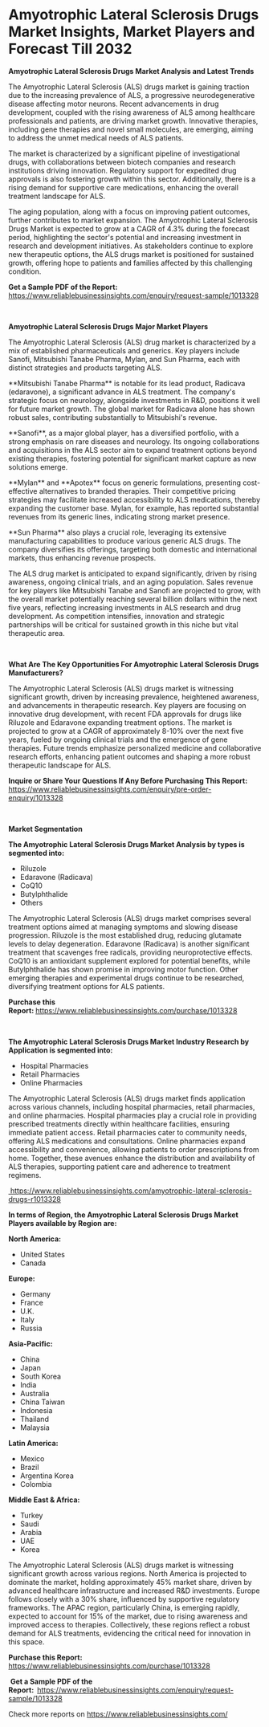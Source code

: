 <p><h1>Amyotrophic Lateral Sclerosis Drugs Market Insights, Market Players and Forecast Till 2032</h1></p><p><strong>Amyotrophic Lateral Sclerosis Drugs Market Analysis and Latest Trends</strong></p>
<p><p>The Amyotrophic Lateral Sclerosis (ALS) drugs market is gaining traction due to the increasing prevalence of ALS, a progressive neurodegenerative disease affecting motor neurons. Recent advancements in drug development, coupled with the rising awareness of ALS among healthcare professionals and patients, are driving market growth. Innovative therapies, including gene therapies and novel small molecules, are emerging, aiming to address the unmet medical needs of ALS patients.</p><p>The market is characterized by a significant pipeline of investigational drugs, with collaborations between biotech companies and research institutions driving innovation. Regulatory support for expedited drug approvals is also fostering growth within this sector. Additionally, there is a rising demand for supportive care medications, enhancing the overall treatment landscape for ALS.</p><p>The aging population, along with a focus on improving patient outcomes, further contributes to market expansion. The Amyotrophic Lateral Sclerosis Drugs Market is expected to grow at a CAGR of 4.3% during the forecast period, highlighting the sector's potential and increasing investment in research and development initiatives. As stakeholders continue to explore new therapeutic options, the ALS drugs market is positioned for sustained growth, offering hope to patients and families affected by this challenging condition.</p></p>
<p><strong>Get a Sample PDF of the Report:&nbsp;</strong> <a href="https://www.reliablebusinessinsights.com/enquiry/request-sample/1013328?utm_campaign=3170&utm_medium=2&utm_source=Github&utm_content=ia&utm_term=06032025&utm_id=amyotrophic-lateral-sclerosis-drugs">https://www.reliablebusinessinsights.com/enquiry/request-sample/1013328</a></p>
<p>&nbsp;</p>
<p><strong>Amyotrophic Lateral Sclerosis Drugs Major Market Players</strong></p>
<p><p>The Amyotrophic Lateral Sclerosis (ALS) drug market is characterized by a mix of established pharmaceuticals and generics. Key players include Sanofi, Mitsubishi Tanabe Pharma, Mylan, and Sun Pharma, each with distinct strategies and products targeting ALS.</p><p>**Mitsubishi Tanabe Pharma** is notable for its lead product, Radicava (edaravone), a significant advance in ALS treatment. The company's strategic focus on neurology, alongside investments in R&D, positions it well for future market growth. The global market for Radicava alone has shown robust sales, contributing substantially to Mitsubishi's revenue.</p><p>**Sanofi**, as a major global player, has a diversified portfolio, with a strong emphasis on rare diseases and neurology. Its ongoing collaborations and acquisitions in the ALS sector aim to expand treatment options beyond existing therapies, fostering potential for significant market capture as new solutions emerge.</p><p>**Mylan** and **Apotex** focus on generic formulations, presenting cost-effective alternatives to branded therapies. Their competitive pricing strategies may facilitate increased accessibility to ALS medications, thereby expanding the customer base. Mylan, for example, has reported substantial revenues from its generic lines, indicating strong market presence.</p><p>**Sun Pharma** also plays a crucial role, leveraging its extensive manufacturing capabilities to produce various generic ALS drugs. The company diversifies its offerings, targeting both domestic and international markets, thus enhancing revenue prospects.</p><p>The ALS drug market is anticipated to expand significantly, driven by rising awareness, ongoing clinical trials, and an aging population. Sales revenue for key players like Mitsubishi Tanabe and Sanofi are projected to grow, with the overall market potentially reaching several billion dollars within the next five years, reflecting increasing investments in ALS research and drug development. As competition intensifies, innovation and strategic partnerships will be critical for sustained growth in this niche but vital therapeutic area.</p></p>
<p>&nbsp;</p>
<p><strong>What Are The Key Opportunities For Amyotrophic Lateral Sclerosis Drugs Manufacturers?</strong></p>
<p><p>The Amyotrophic Lateral Sclerosis (ALS) drugs market is witnessing significant growth, driven by increasing prevalence, heightened awareness, and advancements in therapeutic research. Key players are focusing on innovative drug development, with recent FDA approvals for drugs like Riluzole and Edaravone expanding treatment options. The market is projected to grow at a CAGR of approximately 8-10% over the next five years, fueled by ongoing clinical trials and the emergence of gene therapies. Future trends emphasize personalized medicine and collaborative research efforts, enhancing patient outcomes and shaping a more robust therapeutic landscape for ALS.</p></p>
<p><strong>Inquire or Share Your Questions If Any Before Purchasing This Report:</strong> <a href="https://www.reliablebusinessinsights.com/enquiry/pre-order-enquiry/1013328?utm_campaign=3170&utm_medium=2&utm_source=Github&utm_content=ia&utm_term=06032025&utm_id=amyotrophic-lateral-sclerosis-drugs">https://www.reliablebusinessinsights.com/enquiry/pre-order-enquiry/1013328</a></p>
<p>&nbsp;</p>
<p><strong>Market Segmentation</strong></p>
<p><strong>The Amyotrophic Lateral Sclerosis Drugs Market Analysis by types is segmented into:</strong></p>
<p><ul><li>Riluzole</li><li>Edaravone (Radicava)</li><li>CoQ10</li><li>Butylphthalide</li><li>Others</li></ul></p>
<p><p>The Amyotrophic Lateral Sclerosis (ALS) drugs market comprises several treatment options aimed at managing symptoms and slowing disease progression. Riluzole is the most established drug, reducing glutamate levels to delay degeneration. Edaravone (Radicava) is another significant treatment that scavenges free radicals, providing neuroprotective effects. CoQ10 is an antioxidant supplement explored for potential benefits, while Butylphthalide has shown promise in improving motor function. Other emerging therapies and experimental drugs continue to be researched, diversifying treatment options for ALS patients.</p></p>
<p><strong>Purchase this Report:&nbsp;</strong><a href="https://www.reliablebusinessinsights.com/purchase/1013328?utm_campaign=3170&utm_medium=2&utm_source=Github&utm_content=ia&utm_term=06032025&utm_id=amyotrophic-lateral-sclerosis-drugs">https://www.reliablebusinessinsights.com/purchase/1013328</a></p>
<p>&nbsp;</p>
<p><strong>The Amyotrophic Lateral Sclerosis Drugs Market Industry Research by Application is segmented into:</strong></p>
<p><ul><li>Hospital Pharmacies</li><li>Retail Pharmacies</li><li>Online Pharmacies</li></ul></p>
<p><p>The Amyotrophic Lateral Sclerosis (ALS) drugs market finds application across various channels, including hospital pharmacies, retail pharmacies, and online pharmacies. Hospital pharmacies play a crucial role in providing prescribed treatments directly within healthcare facilities, ensuring immediate patient access. Retail pharmacies cater to community needs, offering ALS medications and consultations. Online pharmacies expand accessibility and convenience, allowing patients to order prescriptions from home. Together, these avenues enhance the distribution and availability of ALS therapies, supporting patient care and adherence to treatment regimens.</p></p>
<p><a href="https://www.reliablebusinessinsights.com/amyotrophic-lateral-sclerosis-drugs-r1013328?utm_campaign=3170&utm_medium=2&utm_source=Github&utm_content=ia&utm_term=06032025&utm_id=amyotrophic-lateral-sclerosis-drugs">&nbsp;https://www.reliablebusinessinsights.com/amyotrophic-lateral-sclerosis-drugs-r1013328</a></p>
<p><strong>In terms of Region, the Amyotrophic Lateral Sclerosis Drugs Market Players available by Region are:</strong></p>
<p>
    <p> <strong> North America: </strong>
        <ul>
            <li>United States</li>
            <li>Canada</li>
        </ul>
        </p> 
    <p> <strong> Europe: </strong>
        <ul>
            <li>Germany</li>
            <li>France</li>
            <li>U.K.</li>
            <li>Italy</li>
            <li>Russia</li>
        </ul>
        </p> 
    <p> <strong> Asia-Pacific: </strong>
        <ul>
            <li>China</li>
            <li>Japan</li>
            <li>South Korea</li>
            <li>India</li>
            <li>Australia</li>
            <li>China Taiwan</li>
            <li>Indonesia</li>
            <li>Thailand</li>
            <li>Malaysia</li>
        </ul>
        </p> 
    <p> <strong> Latin America: </strong>
        <ul>
            <li>Mexico</li>
            <li>Brazil</li>
            <li>Argentina Korea</li>
            <li>Colombia</li>
        </ul>
        </p> 
    <p> <strong> Middle East & Africa: </strong>
        <ul>
            <li>Turkey</li>
            <li>Saudi</li>
            <li>Arabia</li>
            <li>UAE</li>
            <li>Korea</li>
        </ul>
    </p>
    </p>
<p><p>The Amyotrophic Lateral Sclerosis (ALS) drugs market is witnessing significant growth across various regions. North America is projected to dominate the market, holding approximately 45% market share, driven by advanced healthcare infrastructure and increased R&D investments. Europe follows closely with a 30% share, influenced by supportive regulatory frameworks. The APAC region, particularly China, is emerging rapidly, expected to account for 15% of the market, due to rising awareness and improved access to therapies. Collectively, these regions reflect a robust demand for ALS treatments, evidencing the critical need for innovation in this space.</p></p>
<p><strong>Purchase this Report: </strong><a href="https://www.reliablebusinessinsights.com/purchase/1013328?utm_campaign=3170&utm_medium=2&utm_source=Github&utm_content=ia&utm_term=06032025&utm_id=amyotrophic-lateral-sclerosis-drugs">https://www.reliablebusinessinsights.com/purchase/1013328</a></p>
<p>&nbsp;<strong>Get a Sample PDF of the Report:&nbsp;&nbsp;</strong><a href="https://www.reliablebusinessinsights.com/enquiry/request-sample/1013328?utm_campaign=3170&utm_medium=2&utm_source=Github&utm_content=ia&utm_term=06032025&utm_id=amyotrophic-lateral-sclerosis-drugs">https://www.reliablebusinessinsights.com/enquiry/request-sample/1013328</a></p>
<p><strong></strong></p>
<p>Check more reports on <a href="https://www.reliablebusinessinsights.com/?utm_campaign=3170&utm_medium=2&utm_source=Github&utm_content=ia&utm_term=06032025&utm_id=amyotrophic-lateral-sclerosis-drugs">https://www.reliablebusinessinsights.com/</a></p>